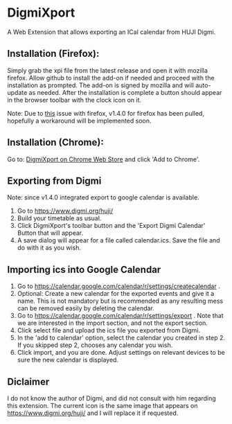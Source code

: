 # DigmiXport
A Web Extension that allows exporting an ICal calendar from HUJI Digmi.

## Installation (Firefox):
Simply grab the xpi file from the latest release and open it with mozilla firefox. Allow github to install the add-on if needed and proceed with the installation as prompted. The add-on is signed by mozilla and will auto-update as needed. After the installation is complete a button should appear in the browser toolbar with the clock icon on it.

Note: Due to [this](https://bugzilla.mozilla.org/show_bug.cgi?id=1292701) issue with firefox, v1.4.0 for firefox has been pulled, hopefully a workaround will be implemented soon.

## Installation (Chrome):
Go to:
[DigmiXport on Chrome Web Store](https://chrome.google.com/webstore/detail/hujidigmixport/egggfnhegcafmnaklhgfbhdlecphmadk) 
and click 'Add to Chrome'.

## Exporting from Digmi
Note: since v1.4.0 integrated export to google calendar is available.
1) Go to https://www.digmi.org/huji/
2) Build your timetable as usual.
3) Click DigmiXport's toolbar button and the 'Export Digmi Calendar' Button that will appear.
4) A save dialog will appear for a file called calendar.ics. Save the file and do with it as you wish.

## Importing ics into Google Calendar
1) Go to https://calendar.google.com/calendar/r/settings/createcalendar .
2) Optional: Create a new calendar for the exported events and give it a name. This is not mandatory but is recommended as any resulting mess can be removed easily by deleting the calendar.
3) Go to https://calendar.google.com/calendar/r/settings/export . Note that we are interested in the import section, and not the export section.
4) Click select file and upload the ics file you exported from Digmi.
5) In the 'add to calendar' option, select the calendar you created in step 2. If you skipped step 2, chooses any calendar you wish.
6) Click import, and you are done. Adjust settings on relevant devices to be sure the new calendar is displayed.

## Diclaimer
I do not know the author of Digmi, and did not consult with him regarding this extension. The current icon is the same image that appears on https://www.digmi.org/huji/ and I will replace it if requested.
